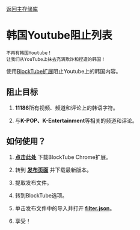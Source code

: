 [返回主存储库](https://github.com/nijikasaiko/South-Korea-Youtube-Blocklist)


# 韩国Youtube阻止列表

```
不再有韩国Youtube！
让我们从YouTube上抹去充满欺诈和捏造的韩国！
```

使用[BlockTube扩展](https://github.com/amitbl/blocktube)阻止Youtube上的韩国内容。


## 阻止目标

1. **11186**所有视频、频道和评论上的韩语字符。

2. 与**K-POP、K-Entertainment**等相关的频道和评论。


## 如何使用？

1. **[点击此处](https://chrome.google.com/webstore/detail/blocktube/bbeaicapbccfllodepmimpkgecanonai)** 下载BlockTube Chrome扩展。


2. 转到 **[发布页面](https://github.com/nijikasaiko/South-Korea-Youtube-Blocklist/releases)** 并下载最新版本。


3. 提取发布文件。


4. 转到BlockTube选项。


5. 单击发布文件中的导入并打开 **[filter.json](./filter.json)**。


6. 享受！
